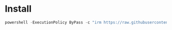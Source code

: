 # Install
```powershell
powershell -ExecutionPolicy ByPass -c "irm https://raw.githubusercontent.com/renatormc/xf_public/main/install.ps1 | iex"
```
